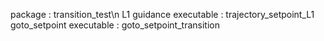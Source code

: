 package : transition_test\n
L1 guidance executable : trajectory_setpoint_L1
goto_setpoint executable : goto_setpoint_transition
